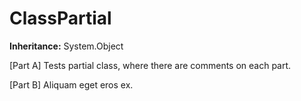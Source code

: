 # ClassPartial

**Inheritance:** System.Object  
  
[Part A] Tests partial class, where there are comments on each part.

[Part B] Aliquam eget eros ex.

